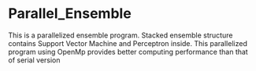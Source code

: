 # Parallel_Ensemble
This is a parallelized ensemble program. Stacked ensemble structure contains Support Vector Machine and Perceptron inside. This parallelized program using OpenMp provides better computing performance than that of serial version
